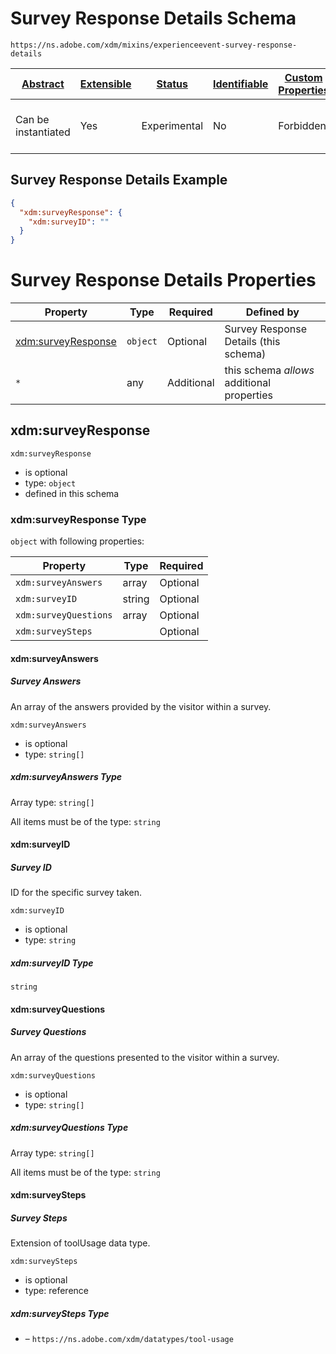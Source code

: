 
# Survey Response Details Schema

```
https://ns.adobe.com/xdm/mixins/experienceevent-survey-response-details
```



| [Abstract](../../../abstract.md) | [Extensible](../../../extensions.md) | [Status](../../../status.md) | [Identifiable](../../../id.md) | [Custom Properties](../../../extensions.md) | [Additional Properties](../../../extensions.md) | Defined In |
|----------------------------------|--------------------------------------|------------------------------|--------------------------------|---------------------------------------------|-------------------------------------------------|------------|
| Can be instantiated | Yes | Experimental | No | Forbidden | Permitted | [mixins/experience-event/experienceevent-survey-response-details.schema.json](mixins/experience-event/experienceevent-survey-response-details.schema.json) |

## Survey Response Details Example
```json
{
  "xdm:surveyResponse": {
    "xdm:surveyID": ""
  }
}
```

# Survey Response Details Properties

| Property | Type | Required | Defined by |
|----------|------|----------|------------|
| [xdm:surveyResponse](#xdmsurveyresponse) | `object` | Optional | Survey Response Details (this schema) |
| `*` | any | Additional | this schema *allows* additional properties |

## xdm:surveyResponse


`xdm:surveyResponse`
* is optional
* type: `object`
* defined in this schema

### xdm:surveyResponse Type


`object` with following properties:


| Property | Type | Required |
|----------|------|----------|
| `xdm:surveyAnswers`| array | Optional |
| `xdm:surveyID`| string | Optional |
| `xdm:surveyQuestions`| array | Optional |
| `xdm:surveySteps`|  | Optional |



#### xdm:surveyAnswers
##### Survey Answers

An array of the answers provided by the visitor within a survey.

`xdm:surveyAnswers`
* is optional
* type: `string[]`


##### xdm:surveyAnswers Type


Array type: `string[]`

All items must be of the type:
`string`











#### xdm:surveyID
##### Survey ID

ID for the specific survey taken.

`xdm:surveyID`
* is optional
* type: `string`

##### xdm:surveyID Type


`string`








#### xdm:surveyQuestions
##### Survey Questions

An array of the questions presented to the visitor within a survey.

`xdm:surveyQuestions`
* is optional
* type: `string[]`


##### xdm:surveyQuestions Type


Array type: `string[]`

All items must be of the type:
`string`











#### xdm:surveySteps
##### Survey Steps

Extension of toolUsage data type.

`xdm:surveySteps`
* is optional
* type: reference

##### xdm:surveySteps Type


* []() – `https://ns.adobe.com/xdm/datatypes/tool-usage`









